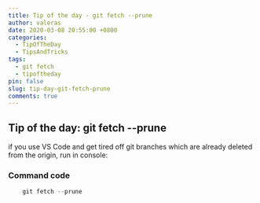 ```yaml
---
title: Tip of the day - git fetch --prune
author: valeras
date: 2020-03-08 20:55:00 +0800
categories:
  - TipOfTheDay
  - TipsAndTricks
tags:
  - git fetch
  - tipoftheday
pin: false
slug: tip-day-git-fetch-prune
comments: true
---
```


## Tip of the day: git fetch --prune

if you use VS Code and get tired off git branches which are already deleted from the origin, run in console:

### Command code

```powershell
    git fetch --prune
```

